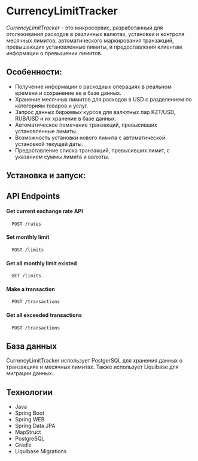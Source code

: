 # CurrencyLimitTracker

*CurrencyLimitTracker* - это микросервис, разработанный для отслеживания расходов в различных валютах, установки и контроля месячных лимитов, автоматического маркирования транзакций, превышающих установленные лимиты, и предоставления клиентам информации о превышении лимитов.

## Особенности:

- Получение информации о расходных операциях в реальном времени и сохранение ее в базе данных.
- Хранение месячных лимитов для расходов в USD с разделением по категориям товаров и услуг.
- Запрос данных биржевых курсов для валютных пар KZT/USD, RUB/USD и их хранение в базе данных.
- Автоматическое помечание транзакций, превысивших установленные лимиты.
- Возможность установки нового лимита с автоматической установкой текущей даты.
- Предоставление списка транзакций, превысивших лимит, с указанием суммы лимита и валюты.

## Установка и запуск:


## API Endpoints

#### Get current exchange rate API

```http
  POST /rates
```
#### Set monthly limit

```http
  POST /limits
```
#### Get all monthly limit existed

```http
  GET /limits
```

#### Make a transaction

```http
  POST /transactions
```

#### Get all exceeded transactions

```http
  POST /transactions
```

## База данных

CurrencyLimitTracker использует PostgerSQL для хранения данных о транзакциях и месячных лимитах.
Также использует Liquibase для миграции данных.

## Технологии

- Java
- Spring Boot
- Spring WEB
- Spring Data JPA
- MapStruct
- PostgreSQL
- Gradle
- Liquibase Migrations

